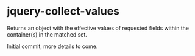 jquery-collect-values
=====================

Returns an object with the effective values of requested fields within the container(s) in the matched set.

Initial commit, more details to come.